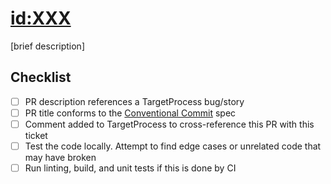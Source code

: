 # [id:XXX](https://ncarb.tpondemand.com/entity/XXX)

[brief description]

Checklist
----
- [ ] PR description references a TargetProcess bug/story
- [ ] PR title conforms to the [Conventional Commit](https://www.conventionalcommits.org/en/v1.0.0/#summary) spec
- [ ] Comment added to TargetProcess to cross-reference this PR with this ticket
- [ ] Test the code locally. Attempt to find edge cases or unrelated code that may have broken
- [ ] Run linting, build, and unit tests if this is done by CI
